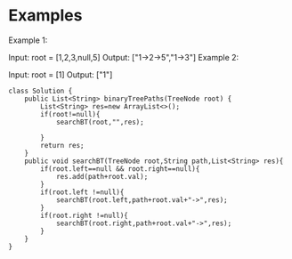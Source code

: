 # Examples
Example 1:


Input: root = [1,2,3,null,5]
Output: ["1->2->5","1->3"]
Example 2:

Input: root = [1]
Output: ["1"]

```
class Solution {
    public List<String> binaryTreePaths(TreeNode root) {
        List<String> res=new ArrayList<>();
        if(root!=null){
            searchBT(root,"",res);

        }
        return res;
    }
    public void searchBT(TreeNode root,String path,List<String> res){
        if(root.left==null && root.right==null){
            res.add(path+root.val);
        }
        if(root.left !=null){
            searchBT(root.left,path+root.val+"->",res);
        }
        if(root.right !=null){
            searchBT(root.right,path+root.val+"->",res);
        }
    }
}
```